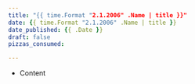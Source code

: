 ```yaml
---
title: "{{ time.Format "2.1.2006" .Name | title }}"
date: {{ time.Format "2.1.2006" .Name | title }}
date_published: {{ .Date }}
draft: false
pizzas_consumed: 

---
```


- Content
